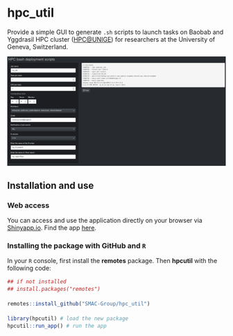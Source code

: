 # hpc_util

Provide a simple GUI to generate `.sh` scripts to launch tasks on Baobab and Yggdrasil HPC cluster ([HPC@UNIGE](https://www.unige.ch/eresearch/en/services/hpc/)) for researchers at the University of Geneva, Switzerland. 

![:scale 10%](img/hpc_util_screenshort.png)

## Installation and use

### Web access
You can access and use the application directly on your browser via [Shinyapp.io](https://www.shinyapps.io/#). Find the app [here](https://data-analytics-lab.shinyapps.io/hpc_util/).

### Installing the package with GitHub and `R`

In your `R` console, first install the **remotes** package. Then **hpcutil** with the following
code:

``` r
## if not installed
## install.packages("remotes")

remotes::install_github("SMAC-Group/hpc_util")

library(hpcutil) # load the new package
hpcutil::run_app() # run the app
```
